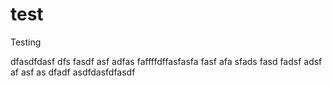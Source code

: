 test
====

Testing

dfasdfdasf
dfs 
fasdf
asf
adfas
faffffdffasfasfa
fasf
afa
sfads
fasd
fadsf
adsf
af
asf
as
dfadf
asdfdasfdfasdf
